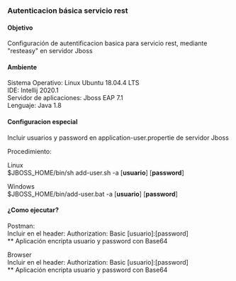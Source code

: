 ### Autenticacion básica servicio rest

#### Objetivo
Configuración de autentificacion basica para servicio rest, mediante "resteasy" en servidor Jboss


#### Ambiente
Sistema Operativo: Linux Ubuntu 18.04.4 LTS<br> 
IDE: Intellij 2020.1<br>
Servidor de aplicaciones: Jboss EAP 7.1<br>
Lenguaje: Java 1.8<br>

#### Configuracion especial
Incluir usuarios y password en application-user.propertie de servidor Jboss

Procedimiento:

Linux<br>
$JBOSS_HOME/bin/sh add-user.sh -a [**usuario**] [**password**]

Windows<br>
$JBOSS_HOME/bin/add-user.bat -a [**usuario**] [**password**]

#### ¿Como ejecutar?
Postman:<br>
Incluir en el header: Authorization: Basic [usuario]:[password]<br>
** Aplicación encripta usuario y password con Base64

Browser<br>
Incluir en el header: Authorization: Basic [usuario]:[password]<br>
** Aplicación encripta usuario y password con Base64

